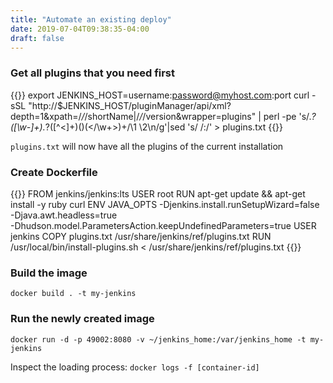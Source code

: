 ```yaml
---
title: "Automate an existing deploy"
date: 2019-07-04T09:38:35-04:00
draft: false
---
```


### Get all plugins that you need first

{{<highlight bash>}}
export JENKINS_HOST=username:password@myhost.com:port
curl -sSL "http://$JENKINS_HOST/pluginManager/api/xml?depth=1&xpath=/*/*/shortName|/*/*/version&wrapper=plugins" | perl -pe 's/.*?<shortName>([\w-]+).*?<version>([^<]+)()(<\/\w+>)+/\1 \2\n/g'|sed 's/ /:/' > plugins.txt
{{</highlight>}}

`plugins.txt` will now have all the plugins of the current installation

### Create Dockerfile

{{<highlight Dockerfile>}}
FROM jenkins/jenkins:lts
USER root
RUN apt-get update && apt-get install -y ruby curl
ENV JAVA_OPTS -Djenkins.install.runSetupWizard=false \
    -Djava.awt.headless=true \
    -Dhudson.model.ParametersAction.keepUndefinedParameters=true
USER jenkins
COPY plugins.txt /usr/share/jenkins/ref/plugins.txt
RUN /usr/local/bin/install-plugins.sh < /usr/share/jenkins/ref/plugins.txt
{{</highlight>}}

### Build the image

`docker build . -t my-jenkins`

### Run the newly created image

`docker run -d -p 49002:8080 -v ~/jenkins_home:/var/jenkins_home -t my-jenkins`

Inspect the loading process: `docker logs -f [container-id]`
